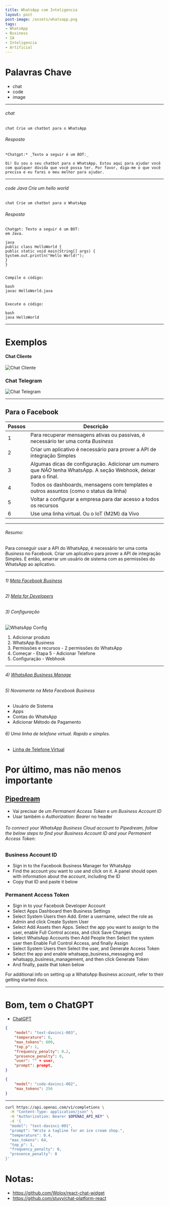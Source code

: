 ```yaml
---
title: WhatsApp com Inteligencia
layout: post
post-image: /assets/whatsapp.png
tags:
- WhatsApp
- Business
- IA
- Inteligencia
- Artificial
---
```


# Palavras Chave

- chat
- code
- image

---

###### chat

```
chat Crie um chatbot para o WhatsApp
```

###### Resposta

```
*Chatgpt:* _Texto a seguir é um BOT:_

Oi! Eu sou o seu chatbot para o WhatsApp. Estou aqui para ajudar você com qualquer dúvida que você possa ter. Por favor, diga-me o que você precisa e eu farei o meu melhor para ajudar.
```

---

###### code Java Crie um hello world 

```
chat Crie um chatbot para o WhatsApp
```

###### Resposta

```
Chatgpt: Texto a seguir é um BOT:
em Java.

java
public class HelloWorld {
public static void main(String[] args) {
System.out.println("Hello World!");
}
}


Compile o código:

bash
javac HelloWorld.java


Execute o código:

bash
java HelloWorld
```

---

# Exemplos

#### Chat Cliente

![Chat Cliente](/assets/cliente.jpg)

### Chat Telegram

![Chat Telegram](/assets/recebendo-telegram.png)

---

## Para o Facebook

| Passos | Descrição                                                                                                          | 
|--------|--------------------------------------------------------------------------------------------------------------------|
| 1      | Para recuperar mensagens ativas ou passivas, é necessário ter uma conta _Business_                                 |
| 2      | Criar um aplicativo é necessário para prover a API de integração Simples                                           |
| 3      | Algumas dicas de configuração. Adicionar um numero que *NÃO* tenha WhatsApp. A seção Webhook, deixar para o final. |
| 4      | Todos os dashboards, mensagens com templates e outros assuntos (como o status da linha)                            |
| 5      | Voltar a configurar a empresa para dar acesso a todos os recursos                                                  |
| 6      | Use uma linha virtual. Ou o IoT (M2M) da Vivo                                                                      |

---
###### Resumo: 

Para conseguir usar a API do WhatsApp, é necessário ter uma conta _Business_ no Facebook. Criar um aplicativo para prover a API de integração Simples. E então, amarrar um usuário de sistema com as permissões do WhatsApp ao aplicativo.

---

###### 1) [Meta Facebook Business](https://business.facebook.com/settings/)
###### 2) [Meta for Developers](https://developers.facebook.com/apps/create/)
###### 3) Configuração

![WhatsApp Config](/assets/whatsapp-config.png)
1. Adicionar produto
1. WhatsApp Business
1. Permissões e recursos - 2 permissões do WhatsApp
1. Começar - Etapa 5 - Adicionar Telefone
1. Configuração - Webhook

---
###### 4) [WhatsApp Business Manage](https://business.facebook.com/wa/manage/)
###### 5) Novamente na _Meta Facebook Business_

- Usuário de Sistema
- Apps
- Contas do WhatsApp
- Adicionar Método de Pagamento

###### 6) Uma linha de telefone virtual. Rapido e simples.
- [Linha de Telefone Virtual](https://www.linhavirtual.com.br/download)

# Por último, mas não menos importante

## [Pipedream](https://pipedream.com)

- Vai precisar de um _Permanent Access Token_ e um _Business Account ID_
- Usar também o _Authorization: Bearer_ no header

###### To connect your WhatsApp Business Cloud account to Pipedream, follow the below steps to find your Business Account ID and your Permanent Access Token:

### Business Account ID

- Sign in to the Facebook Business Manager for WhatsApp
- Find the account you want to use and click on it. A panel should open with information about the account, including the ID
- Copy that ID and paste it below

### Permanent Access Token

- Sign in to your Facebook Developer Account
- Select Apps Dashboard then Business Settings
- Select System Users then Add. Enter a username, select the role as Admin and click Create System User
- Select Add Assets then Apps. Select the app you want to assign to the user, enable Full Control access, and click Save Changes
- Select WhatsApp Accounts then Add People then Select the system user then Enable Full Control Access, and finally Assign
- Select System Users then Select the user, and Generate Access Token
- Select the app and enable whatsapp_business_messaging and whatsapp_business_management, and then click Generate Token
- And finally, paste that token below

For additional info on setting up a WhatsApp Business account, refer to their getting started docs.

---

# Bom, tem o ChatGPT

- [ChatGPT](https://platform.openai.com/docs/guides/completion)

```json
{
    "model": "text-davinci-003", 
    "temperature": 0,
    "max_tokens": 600,
    "top_p": 1,
    "frequency_penalty": 0.2,
    "presence_penalty": 0,
    "user": "" + user,
    "prompt": prompt,
}
```

```json
{
    "model": "code-davinci-002", 
    "max_tokens": 256
}
```
---
```bash
curl https://api.openai.com/v1/completions \
  -H "Content-Type: application/json" \
  -H "Authorization: Bearer $OPENAI_API_KEY" \
  -d '{
  "model": "text-davinci-001",
  "prompt": "Write a tagline for an ice cream shop.",
  "temperature": 0.4,
  "max_tokens": 64,
  "top_p": 1,
  "frequency_penalty": 0,
  "presence_penalty": 0
}'
```

# Notas:
- https://github.com/Wolox/react-chat-widget
- https://github.com/stuyy/chat-platform-react
